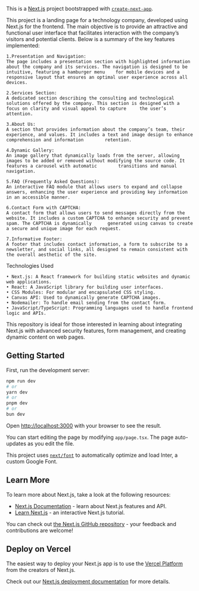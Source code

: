 This is a [Next.js](https://nextjs.org/) project bootstrapped with [`create-next-app`](https://github.com/vercel/next.js/tree/canary/packages/create-next-app).

This project is a landing page for a technology company, developed using Next.js for the frontend. The main objective is to provide an attractive and functional user interface that facilitates interaction with the company’s visitors and potential clients. Below is a summary of the key features implemented:

	1.Presentation and Navigation:
	The page includes a presentation section with highlighted information about the company and its services. The navigation is designed to be intuitive, featuring a hamburger menu 	for mobile devices and a responsive layout that ensures an optimal user experience across all devices.
 
	2.Services Section:
	A dedicated section describing the consulting and technological solutions offered by the company. This section is designed with a focus on clarity and visual appeal to capture 	the user’s attention.
 
	3.About Us:
	A section that provides information about the company’s team, their experience, and values. It includes a text and image design to enhance comprehension and information 		retention.
 
	4.Dynamic Gallery:
	An image gallery that dynamically loads from the server, allowing images to be added or removed without modifying the source code. It features a carousel with automatic 		transitions and manual navigation.
 
	5.FAQ (Frequently Asked Questions):
	An interactive FAQ module that allows users to expand and collapse answers, enhancing the user experience and providing key information in an accessible manner.
 
	6.Contact Form with CAPTCHA:
	A contact form that allows users to send messages directly from the website. It includes a custom CAPTCHA to enhance security and prevent spam. The CAPTCHA is dynamically 		generated using canvas to create a secure and unique image for each request.
 
	7.Informative Footer:
	A footer that includes contact information, a form to subscribe to a newsletter, and social links, all designed to remain consistent with the overall aesthetic of the site.

Technologies Used

	• Next.js: A React framework for building static websites and dynamic web applications.
	• React: A JavaScript library for building user interfaces.
	• CSS Modules: For modular and encapsulated CSS styling.
	• Canvas API: Used to dynamically generate CAPTCHA images.
	• Nodemailer: To handle email sending from the contact form.
	• JavaScript/TypeScript: Programming languages used to handle frontend logic and APIs.

This repository is ideal for those interested in learning about integrating Next.js with advanced security features, form management, and creating dynamic content on web pages.

## Getting Started

First, run the development server:

```bash
npm run dev
# or
yarn dev
# or
pnpm dev
# or
bun dev
```

Open [http://localhost:3000](http://localhost:3000) with your browser to see the result.

You can start editing the page by modifying `app/page.tsx`. The page auto-updates as you edit the file.

This project uses [`next/font`](https://nextjs.org/docs/basic-features/font-optimization) to automatically optimize and load Inter, a custom Google Font.

## Learn More

To learn more about Next.js, take a look at the following resources:

- [Next.js Documentation](https://nextjs.org/docs) - learn about Next.js features and API.
- [Learn Next.js](https://nextjs.org/learn) - an interactive Next.js tutorial.

You can check out [the Next.js GitHub repository](https://github.com/vercel/next.js/) - your feedback and contributions are welcome!



## Deploy on Vercel

The easiest way to deploy your Next.js app is to use the [Vercel Platform](https://vercel.com/new?utm_medium=default-template&filter=next.js&utm_source=create-next-app&utm_campaign=create-next-app-readme) from the creators of Next.js.

Check out our [Next.js deployment documentation](https://nextjs.org/docs/deployment) for more details.
